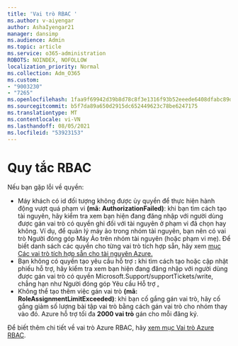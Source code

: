 ```yaml
---
title: 'Vai trò RBAC '
ms.author: v-aiyengar
author: AshaIyengar21
manager: dansimp
ms.audience: Admin
ms.topic: article
ms.service: o365-administration
ROBOTS: NOINDEX, NOFOLLOW
localization_priority: Normal
ms.collection: Adm_O365
ms.custom:
- "9003230"
- "7265"
ms.openlocfilehash: 1faa9f69942d39b8d78c8f3e1316f93b52eeede6408dfabc89d0f7fe38b86fb3
ms.sourcegitcommit: b5f7da89a650d2915dc652449623c78be6247175
ms.translationtype: MT
ms.contentlocale: vi-VN
ms.lasthandoff: 08/05/2021
ms.locfileid: "53923153"
---
```

# <a name="rbac-rules"></a>Quy tắc RBAC

Nếu bạn gặp lỗi về quyền: 

- Máy khách có id đối tượng không được ủy quyền để thực hiện hành động vượt quá phạm vi **(mã: AuthorizationFailed)**: khi bạn tìm cách tạo tài nguyên, hãy kiểm tra xem bạn hiện đang đăng nhập với người dùng được gán vai trò có quyền ghi đối với tài nguyên ở phạm vi đã chọn hay không. Ví dụ, để quản lý máy ảo trong [](https://docs.microsoft.com/azure/role-based-access-control/built-in-roles?WT.mc_id=Portal-Microsoft_Azure_Support#virtual-machine-contributor) nhóm tài nguyên, bạn nên có vai trò Người đóng góp Máy Ảo trên nhóm tài nguyên (hoặc phạm vi mẹ). Để biết danh sách các quyền cho từng vai trò tích hợp sẵn, hãy xem [mục Các vai trò tích hợp sẵn cho tài nguyên Azure.](https://docs.microsoft.com/azure/role-based-access-control/built-in-roles?WT.mc_id=Portal-Microsoft_Azure_Support)
- Bạn không có quyền tạo yêu cầu hỗ trợ **:** khi tìm cách tạo hoặc cập nhật phiếu hỗ trợ, hãy kiểm tra xem bạn hiện đang đăng nhập với người dùng được gán vai trò có quyền Microsoft.Support/supportTickets/write, chẳng hạn như Người đóng góp Yêu cầu Hỗ trợ [.](https://docs.microsoft.com/azure/role-based-access-control/built-in-roles?WT.mc_id=Portal-Microsoft_Azure_Support#support-request-contributor)
- Không thể tạo thêm việc gán vai trò **(mã: RoleAssignmentLimitExceeded)**: khi bạn cố gắng gán vai trò, hãy cố gắng giảm số lượng bài tập vai trò bằng cách gán vai trò cho nhóm thay vào đó. Azure hỗ trợ tối đa **2000 vai trò** gán cho mỗi đăng ký.

Để biết thêm chi tiết về vai trò Azure RBAC, hãy [xem mục Vai trò Azure RBAC](https://docs.microsoft.com/azure/role-based-access-control/role-assignments-portal?WT.mc_id=Portal-Microsoft_Azure_Support).

